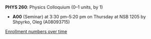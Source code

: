 **PHYS 260**: Physics Colloquium (0–1 units, by 1)

- **A00** (Seminar) at 3:30 pm–5:20 pm on Thursday at NSB 1205 by Shpyrko, Oleg (A08093715)

[Enrollment numbers over time](./PHYS260.tsv)
